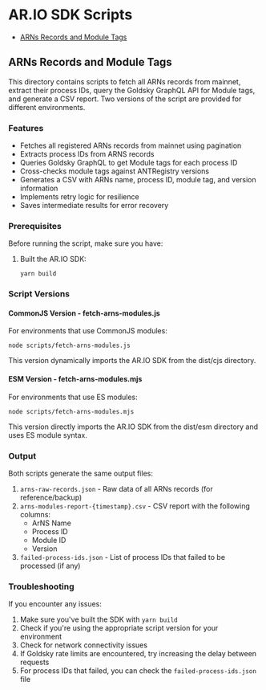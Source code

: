 # AR.IO SDK Scripts

<!-- toc -->

- [ARNs Records and Module Tags](#arns-records-and-module-tags)

<!-- tocstop -->

## ARNs Records and Module Tags

This directory contains scripts to fetch all ARNs records from mainnet, extract their process IDs, query the Goldsky GraphQL API for Module tags, and generate a CSV report. Two versions of the script are provided for different environments.

### Features

- Fetches all registered ARNs records from mainnet using pagination
- Extracts process IDs from ARNS records
- Queries Goldsky GraphQL to get Module tags for each process ID
- Cross-checks module tags against ANTRegistry versions
- Generates a CSV with ARNs name, process ID, module tag, and version information
- Implements retry logic for resilience
- Saves intermediate results for error recovery

### Prerequisites

Before running the script, make sure you have:

1. Built the AR.IO SDK:
   ```
   yarn build
   ```

### Script Versions

#### CommonJS Version - fetch-arns-modules.js

For environments that use CommonJS modules:

```
node scripts/fetch-arns-modules.js
```

This version dynamically imports the AR.IO SDK from the dist/cjs directory.

#### ESM Version - fetch-arns-modules.mjs

For environments that use ES modules:

```
node scripts/fetch-arns-modules.mjs
```

This version directly imports the AR.IO SDK from the dist/esm directory and uses ES module syntax.

### Output

Both scripts generate the same output files:

1. `arns-raw-records.json` - Raw data of all ARNs records (for reference/backup)
2. `arns-modules-report-{timestamp}.csv` - CSV report with the following columns:
   - ArNS Name
   - Process ID
   - Module ID
   - Version
3. `failed-process-ids.json` - List of process IDs that failed to be processed (if any)

### Troubleshooting

If you encounter any issues:

1. Make sure you've built the SDK with `yarn build`
2. Check if you're using the appropriate script version for your environment
3. Check for network connectivity issues
4. If Goldsky rate limits are encountered, try increasing the delay between requests
5. For process IDs that failed, you can check the `failed-process-ids.json` file
